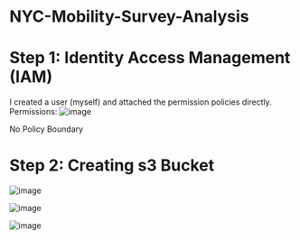 # NYC-Mobility-Survey-Analysis
# Step 1: Identity Access Management (IAM)
I created a user (myself) and attached the permission policies directly.
Permissions:
![image](https://github.com/Tyriek-cloud/NYC-Mobility-Survey-Analysis/assets/62261407/9071ef6a-e1c8-45ac-a19d-39de53cf5ac4)

No Policy Boundary
# Step 2: Creating s3 Bucket
![image](https://github.com/Tyriek-cloud/NYC-Mobility-Survey-Analysis/assets/62261407/69178f6f-2d84-4ccf-a860-1feef1a50825)

![image](https://github.com/Tyriek-cloud/NYC-Mobility-Survey-Analysis/assets/62261407/e34b5fbc-d465-4449-903e-8e535bb9c25d)

![image](https://github.com/Tyriek-cloud/NYC-Mobility-Survey-Analysis/assets/62261407/c9e781e6-4b04-4a22-8ad1-453205117c0b)
